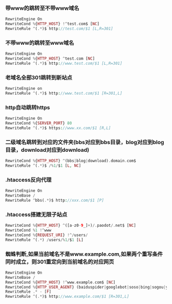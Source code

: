 ### 带www的跳转至不带www域名
```PHP
RewriteEngine On
RewriteCond %{HTTP_HOST} !^test.com$ [NC]
RewriteRule ^(.*)$ http://test.com/$1 [L,R=301]
```

### 不带www的跳转至www域名
```PHP
RewriteEngine On
RewriteCond %{HTTP_HOST} ^test.com [NC]
RewriteRule ^(.*)$ http://www.test.com/$1 [L,R=301]
```

### 老域名全部301跳转到新站点
```PHP
RewriteEngine on
RewriteRule ^(.*)$ http://www.test.com/$1 [R=301,L]
```

### http自动跳转https
```PHP
RewriteEngine On
RewriteCond %{SERVER_PORT} 80
RewriteRule ^(.*)$ https://www.xx.com/$1 [R,L]
```

### 二级域名跳转到对应的文件夹(bbs对应到bbs目录，blog对应到blog目录，download对应到download)
```PHP
RewriteCond %{HTTP_HOST} ^(bbs|blog|download).domain.com$
RewriteRule ^(.*)$ /%1/$1 [L, NC]
```

### .htaccess反向代理
```PHP
RewriteEngine On
RewriteBase /
RewriteRule ^bbs(.*)$ http://xxx.com/$1 [P]
```

### .htaccess搭建无限子站点
```PHP
RewriteCond %{HTTP_HOST} ^([a-z0-9_]+)/.paodot/.net$ [NC]
RewriteCond %1 !^www
RewriteCond %{REQUEST_URI} !^/users/
RewriteRule ^(.*) /users/%1/$1 [L]
```

### 蜘蛛判断,如果当前域名不是www.example.com,如果两个重写条件同时成立，则301重定向到当前域名的对应网页
```PHP
RewriteEngine On 
RewriteBase / 
RewriteCond %{HTTP_HOST} !^www.example.com$ [NC] 
RewriteCond %{HTTP_USER_AGENT} (baiduspider|googlebot|soso|bing|sogou|yahoo|sohu-search|yodao|robozilla|msnbot) [NC] 
RewriteRule .* - [F] 
RewriteRule ^(.*)$ http://www.example.com/$1 [R=301,L]
```